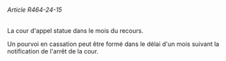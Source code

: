 ###### Article R464-24-15

La cour d'appel statue dans le mois du recours.

Un pourvoi en cassation peut être formé dans le délai d'un mois suivant la notification de l'arrêt de la cour.

